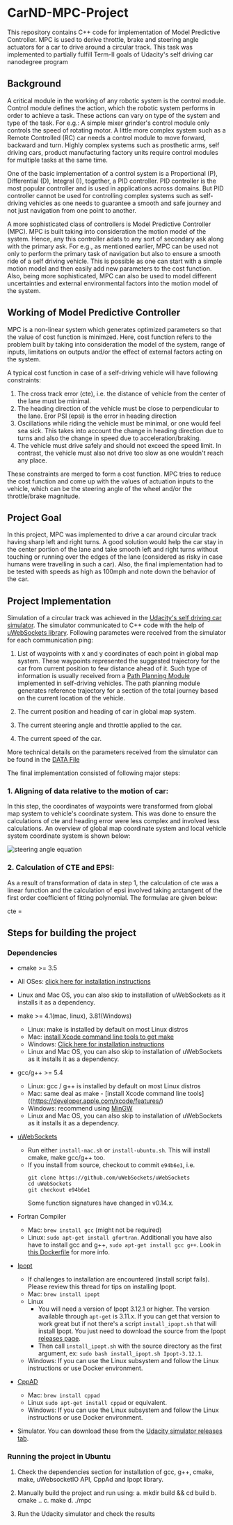 # CarND-MPC-Project

This repository contains C++ code for implementation of Model Predictive Controller. MPC is used to derive throttle, brake and steering angle actuators for a car to drive around a circular track. This task was implemented to partially fulfill Term-II goals of Udacity's self driving car nanodegree program


## Background

A critical module in the working of any robotic system is the control module. Control module defines the action, which the robotic system performs in order to achieve a task. These actions can vary on type of the system and type of the task. For e.g.: A simple mixer grinder's control module only controls the speed of rotating motor. A little more complex system such as a Remote Controlled (RC) car needs a control module to move forward, backward and turn. Highly complex systems such as prosthetic arms, self driving cars, product manufacturing factory units require control modules for multiple tasks at the same time.

One of the basic implementation of a control system is a Proportional (P), Differential (D), Integral (I), together, a PID controller. PID controller is the most popular controller and is used in applications across domains. But PID controller cannot be used for controlling complex systems such as self-driving vehicles as one needs to guarantee a smooth and safe journey and not just navigation from one point to another.

A more sophisticated class of controllers is Model Predictive Controller (MPC). MPC is built taking into consideration the motion model of the system. Hence, any this controller adats to any sort of secondary ask along with the primary ask. For e.g., as mentioned earlier, MPC can be used not only to perform the primary task of navigation but also to ensure a smooth ride of a self driving vehicle. This is possible as one can start with a simple motion model and then easily add new parameters to the cost function. Also, being more sophisticated, MPC can also be used to model different uncertainties and external environmental factors into the motion model of the system.


## Working of Model Predictive Controller

MPC is a non-linear system which generates optimized parameters so that the value of cost function is minimzed. Here, cost function refers to the problem built by taking into consideration the model of the system, range of inputs, limitations on outputs and/or the effect of external factors acting on the system. 

A typical cost function in case of a self-driving vehicle will have following constraints:

  1. The cross track error (cte), i.e. the distance of vehicle from the center of the lane must be minimal.
  2. The heading direction of the vehicle must be close to perpendicular to the lane. Eror PSI (epsi) is the error in heading direction
  3. Oscillations while riding the vehicle must be minimal, or one would feel sea sick. This takes into account the change in heading direction due to turns and also the change in speed due to acceleration/braking.
  4. The vehicle must drive safely and should not exceed the speed limit. In contrast, the vehicle must also not drive too slow as one wouldn't reach any place.
  
These constraints are merged to form a cost function. MPC tries to reduce the cost function and come up with the values of actuation inputs to the vehicle, which can be the steering angle of the wheel and/or the throttle/brake magnitude.

## Project Goal

In this project, MPC was implemented to drive a car around circular track having sharp left and right turns. A good solution would help the car stay in the center portion of the lane and take smooth left and right turns without touching or running over the edges of the lane (considered as risky in case humans were travelling in such a car). Also, the final implementation had to be tested with speeds as high as 100mph and note down the behavior of the car.


## Project Implementation

Simulation of a circular track was achieved in the [Udacity's self driving car simulator](https://github.com/udacity/self-driving-car-sim/releases). The simulator communicated to C++ code with the help of [uWebSockets library](https://github.com/uNetworking/uWebSockets). Following parametes were received from the simulator for each communication ping:

  1. List of waypoints with x and y coordinates of each point in global map system. These waypoints represented the suggested trajectory for the car from current position to few distance ahead of it. Such type of information is usually received from a [Path Planning Module](https://en.wikipedia.org/wiki/Motion_planning) implemented in self-driving vehicles. The path planning module generates reference trajectory for a section of the total journey based on the current location of the vehicle.
  
  2. The current position and heading of car in global map system.
  
  3. The current steering angle and throttle applied to the car.
  
  4. The current speed of the car.
  
  More technical details on the parameters received from the simulator can be found in the [DATA File](https://raw.githubusercontent.com/sohonisaurabh/CarND-PID-Control-Project/master/DATA.md)

The final implementation consisted of following major steps:

  ### 1. Aligning of data relative to the motion of car:
  In this step, the coordinates of waypoints were transformed from global map system to vehicle's coordinate system. This was done to ensure the calculations of cte and heading error were less complex and involved less calculations. An overview of global map coordinate system and local vehicle system coordinate system is shown below:
  
![steering angle equation](https://raw.githubusercontent.com/sohonisaurabh/CarND-MPC-Project/master/image-resources/global-map-axes-definition.png)

  ### 2. Calculation of CTE and EPSI:
  As a result of transformation of data in step 1, the calculation of cte was a linear function and the calculation of epsi involved taking arctangent of the first order coefficient of fitting polynomial. The formulae are given below:
  
  cte = 
  
  
## Steps for building the project

### Dependencies

* cmake >= 3.5
 * All OSes: [click here for installation instructions](https://cmake.org/install/)
 * Linux and Mac OS, you can also skip to installation of uWebSockets as it installs it as a dependency.
 
* make >= 4.1(mac, linux), 3.81(Windows)
  * Linux: make is installed by default on most Linux distros
  * Mac: [install Xcode command line tools to get make](https://developer.apple.com/xcode/features/)
  * Windows: [Click here for installation instructions](http://gnuwin32.sourceforge.net/packages/make.htm)
  * Linux and Mac OS, you can also skip to installation of uWebSockets as it installs it as a dependency.
  
* gcc/g++ >= 5.4
  * Linux: gcc / g++ is installed by default on most Linux distros
  * Mac: same deal as make - [install Xcode command line tools]((https://developer.apple.com/xcode/features/)
  * Windows: recommend using [MinGW](http://www.mingw.org/)
  * Linux and Mac OS, you can also skip to installation of uWebSockets as it installs it as a dependency.
  
* [uWebSockets](https://github.com/uWebSockets/uWebSockets)
  * Run either `install-mac.sh` or `install-ubuntu.sh`. This will install cmake, make gcc/g++ too.
  * If you install from source, checkout to commit `e94b6e1`, i.e.
    ```
    git clone https://github.com/uWebSockets/uWebSockets 
    cd uWebSockets
    git checkout e94b6e1
    ```
    Some function signatures have changed in v0.14.x.
    
* Fortran Compiler
  * Mac: `brew install gcc` (might not be required)
  * Linux: `sudo apt-get install gfortran`. Additionall you have also have to install gcc and g++, `sudo apt-get install gcc g++`. Look in [this Dockerfile](https://github.com/udacity/CarND-MPC-Quizzes/blob/master/Dockerfile) for more info.
  
* [Ipopt](https://projects.coin-or.org/Ipopt)
  * If challenges to installation are encountered (install script fails).  Please review this thread for tips on installing Ipopt.
  * Mac: `brew install ipopt`
  * Linux
    * You will need a version of Ipopt 3.12.1 or higher. The version available through `apt-get` is 3.11.x. If you can get that version to work great but if not there's a script `install_ipopt.sh` that will install Ipopt. You just need to download the source from the Ipopt [releases page](https://www.coin-or.org/download/source/Ipopt/).
    * Then call `install_ipopt.sh` with the source directory as the first argument, ex: `sudo bash install_ipopt.sh Ipopt-3.12.1`. 
  * Windows: If you can use the Linux subsystem and follow the Linux instructions or use Docker environment.
  
* [CppAD](https://www.coin-or.org/CppAD/)
  * Mac: `brew install cppad`
  * Linux `sudo apt-get install cppad` or equivalent.
  * Windows: If you can use the Linux subsystem and follow the Linux instructions or use Docker environment.

* Simulator. You can download these from the [Udacity simulator releases tab](https://github.com/udacity/self-driving-car-sim/releases).

### Running the project in Ubuntu

  1. Check the dependencies section for installation of gcc, g++, cmake, make, uWebsocketIO API, CppAd and Ipopt library.
  
  2. Manually build the project and run using:
    a. mkdir build && cd build
    b. cmake ..
    c. make
    d. ./mpc
    
  3. Run the Udacity simulator and check the results
